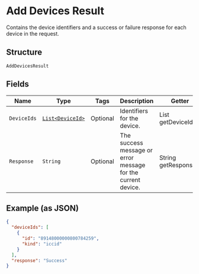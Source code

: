 
# Add Devices Result

Contains the device identifiers and a success or failure response for each device in the request.

## Structure

`AddDevicesResult`

## Fields

| Name | Type | Tags | Description | Getter | Setter |
|  --- | --- | --- | --- | --- | --- |
| `DeviceIds` | [`List<DeviceId>`](../../doc/models/device-id.md) | Optional | Identifiers for the device. | List<DeviceId> getDeviceIds() | setDeviceIds(List<DeviceId> deviceIds) |
| `Response` | `String` | Optional | The success message or error message for the current device. | String getResponse() | setResponse(String response) |

## Example (as JSON)

```json
{
  "deviceIds": [
    {
      "id": "89148000000800784259",
      "kind": "iccid"
    }
  ],
  "response": "Success"
}
```

